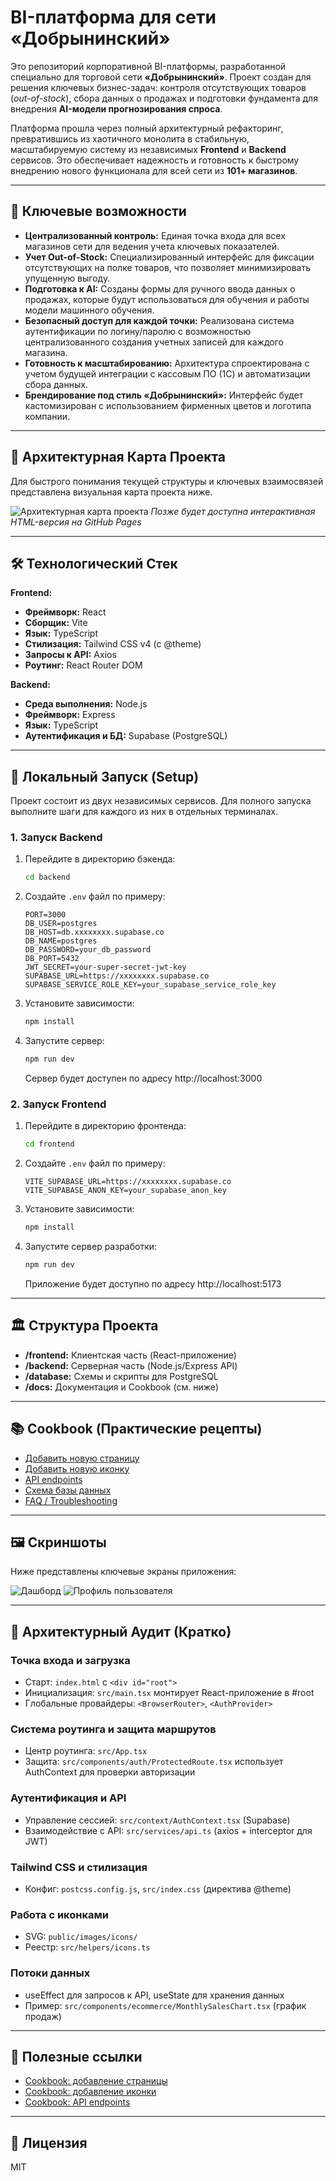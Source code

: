 # BI-платформа для сети «Добрынинский»

Это репозиторий корпоративной BI-платформы, разработанной специально для торговой сети **«Добрынинский»**. Проект создан для решения ключевых бизнес-задач: контроля отсутствующих товаров (*out-of-stock*), сбора данных о продажах и подготовки фундамента для внедрения **AI-модели прогнозирования спроса**.

Платформа прошла через полный архитектурный рефакторинг, превратившись из хаотичного монолита в стабильную, масштабируемую систему из независимых **Frontend** и **Backend** сервисов. Это обеспечивает надежность и готовность к быстрому внедрению нового функционала для всей сети из **101+ магазинов**.

---

## 🌟 Ключевые возможности

- **Централизованный контроль:** Единая точка входа для всех магазинов сети для ведения учета ключевых показателей.
- **Учет Out-of-Stock:** Специализированный интерфейс для фиксации отсутствующих на полке товаров, что позволяет минимизировать упущенную выгоду.
- **Подготовка к AI:** Созданы формы для ручного ввода данных о продажах, которые будут использоваться для обучения и работы модели машинного обучения.
- **Безопасный доступ для каждой точки:** Реализована система аутентификации по логину/паролю с возможностью централизованного создания учетных записей для каждого магазина.
- **Готовность к масштабированию:** Архитектура спроектирована с учетом будущей интеграции с кассовым ПО (1С) и автоматизации сбора данных.
- **Брендирование под стиль «Добрынинский»:** Интерфейс будет кастомизирован с использованием фирменных цветов и логотипа компании.

---

## 🚀 Архитектурная Карта Проекта

Для быстрого понимания текущей структуры и ключевых взаимосвязей представлена визуальная карта проекта ниже.

![Архитектурная карта проекта](docs/architecture-map.png)
_Позже будет доступна интерактивная HTML-версия на GitHub Pages_

---

## 🛠️ Технологический Стек

**Frontend:**
- **Фреймворк:** React
- **Сборщик:** Vite
- **Язык:** TypeScript
- **Стилизация:** Tailwind CSS v4 (c @theme)
- **Запросы к API:** Axios
- **Роутинг:** React Router DOM

**Backend:**
- **Среда выполнения:** Node.js
- **Фреймворк:** Express
- **Язык:** TypeScript
- **Аутентификация и БД:** Supabase (PostgreSQL)

---

## 🏁 Локальный Запуск (Setup)

Проект состоит из двух независимых сервисов. Для полного запуска выполните шаги для каждого из них в отдельных терминалах.

### 1. Запуск Backend

1. Перейдите в директорию бэкенда:
    ```bash
    cd backend
    ```
2. Создайте `.env` файл по примеру:
    ```dotenv
    PORT=3000
    DB_USER=postgres
    DB_HOST=db.xxxxxxxx.supabase.co
    DB_NAME=postgres
    DB_PASSWORD=your_db_password
    DB_PORT=5432
    JWT_SECRET=your-super-secret-jwt-key
    SUPABASE_URL=https://xxxxxxxx.supabase.co
    SUPABASE_SERVICE_ROLE_KEY=your_supabase_service_role_key
    ```
3. Установите зависимости:
    ```bash
    npm install
    ```
4. Запустите сервер:
    ```bash
    npm run dev
    ```
    Сервер будет доступен по адресу http://localhost:3000

### 2. Запуск Frontend

1. Перейдите в директорию фронтенда:
    ```bash
    cd frontend
    ```
2. Создайте `.env` файл по примеру:
    ```dotenv
    VITE_SUPABASE_URL=https://xxxxxxxx.supabase.co
    VITE_SUPABASE_ANON_KEY=your_supabase_anon_key
    ```
3. Установите зависимости:
    ```bash
    npm install
    ```
4. Запустите сервер разработки:
    ```bash
    npm run dev
    ```
    Приложение будет доступно по адресу http://localhost:5173

---

## 🏛️ Структура Проекта

- **/frontend:** Клиентская часть (React-приложение)
- **/backend:** Серверная часть (Node.js/Express API)
- **/database:** Схемы и скрипты для PostgreSQL
- **/docs:** Документация и Cookbook (см. ниже)

---

## 📚 Cookbook (Практические рецепты)

- [Добавить новую страницу](docs/add-new-page.md)
- [Добавить новую иконку](docs/add-new-icon.md)
- [API endpoints](docs/api-endpoints.md)
- [Схема базы данных](docs/database-schema.md)
- [FAQ / Troubleshooting](docs/faq.md)

---

## 🖼️ Скриншоты

Ниже представлены ключевые экраны приложения:

![Дашборд](docs/screenshots/dashboard.png)
![Профиль пользователя](docs/screenshots/profile.png)

---

## 🧭 Архитектурный Аудит (Кратко)

### Точка входа и загрузка
- Старт: `index.html` с `<div id="root">`
- Инициализация: `src/main.tsx` монтирует React-приложение в #root
- Глобальные провайдеры: `<BrowserRouter>`, `<AuthProvider>`

### Система роутинга и защита маршрутов
- Центр роутинга: `src/App.tsx`
- Защита: `src/components/auth/ProtectedRoute.tsx` использует AuthContext для проверки авторизации

### Аутентификация и API
- Управление сессией: `src/context/AuthContext.tsx` (Supabase)
- Взаимодействие с API: `src/services/api.ts` (axios + interceptor для JWT)

### Tailwind CSS и стилизация
- Конфиг: `postcss.config.js`, `src/index.css` (директива @theme)

### Работа с иконками
- SVG: `public/images/icons/`
- Реестр: `src/helpers/icons.ts`

### Потоки данных
- useEffect для запросов к API, useState для хранения данных
- Пример: `src/components/ecommerce/MonthlySalesChart.tsx` (график продаж)

---

## 📂 Полезные ссылки
- [Cookbook: добавление страницы](docs/add-new-page.md)
- [Cookbook: добавление иконки](docs/add-new-icon.md)
- [Cookbook: API endpoints](docs/api-endpoints.md)

---

## 📄 Лицензия

MIT
